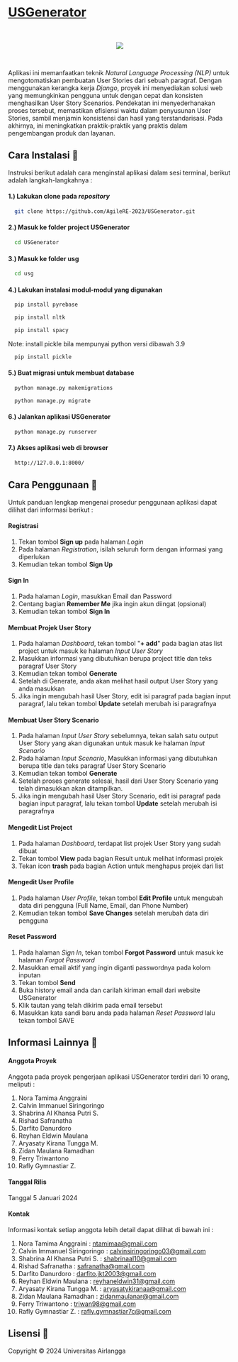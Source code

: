 
# [**USGenerator**](https://github.com/AgileRE-2023/USGenerator/)

<br />
<p align="center">
<img src="https://drive.google.com/uc?id=1WN6fC9X13gEjRKOts5--9lD71xAwtoCi">
</p>
<br />

Aplikasi ini memanfaatkan teknik *Natural Language Processing (NLP)* untuk mengotomatiskan pembuatan User Stories dari sebuah paragraf. Dengan menggunakan kerangka kerja *Django*, proyek ini menyediakan solusi web yang memungkinkan pengguna untuk dengan cepat dan konsisten menghasilkan User Story Scenarios. Pendekatan ini menyederhanakan proses tersebut, memastikan efisiensi waktu dalam penyusunan User Stories, sambil menjamin konsistensi dan hasil yang terstandarisasi. Pada akhirnya, ini meningkatkan praktik-praktik yang praktis dalam pengembangan produk dan layanan.


## Cara Instalasi 🚩

Instruksi berikut adalah cara menginstal aplikasi dalam sesi terminal, berikut adalah langkah-langkahnya :

#### 1.) Lakukan clone pada *repository*

```sh
  git clone https://github.com/AgileRE-2023/USGenerator.git
```

#### 2.) Masuk ke folder project USGenerator

```sh
  cd USGenerator
```

#### 3.) Masuk ke folder usg

```sh
  cd usg
```

#### 4.) Lakukan instalasi modul-modul yang digunakan

```sh
  pip install pyrebase
```
```sh
  pip install nltk
```
```sh
  pip install spacy
```
Note: install pickle bila mempunyai python versi dibawah 3.9
```sh
  pip install pickle
```

#### 5.) Buat migrasi untuk membuat database

```sh
  python manage.py makemigrations
```
```sh
  python manage.py migrate
```

#### 6.) Jalankan aplikasi USGenerator

```sh
  python manage.py runserver
```

#### 7.) Akses aplikasi web di browser

```sh
  http://127.0.0.1:8000/
```


## Cara Penggunaan 📝
Untuk panduan lengkap mengenai prosedur penggunaan aplikasi dapat dilihat dari informasi berikut :

#### Registrasi
1. Tekan tombol **Sign up** pada halaman *Login*
2. Pada halaman *Registration*, isilah seluruh form dengan informasi yang diperlukan
3. Kemudian tekan tombol **Sign Up**

#### Sign In
1. Pada halaman *Login*, masukkan Email dan Password
2. Centang bagian **Remember Me** jika ingin akun diingat (opsional)
3. Kemudian tekan tombol **Sign In**

#### Membuat Projek User Story
1. Pada halaman *Dashboard*, tekan tombol "**+ add**" pada bagian atas list project untuk masuk ke halaman *Input User Story*
2. Masukkan informasi yang dibutuhkan berupa project title dan teks paragraf User Story
3. Kemudian tekan tombol **Generate**
4. Setelah di Generate, anda akan melihat hasil output User Story yang anda masukkan
5. Jika ingin mengubah hasil User Story, edit isi paragraf pada bagian input paragraf, lalu tekan tombol **Update** setelah merubah isi paragrafnya

#### Membuat User Story Scenario
1. Pada halaman *Input User Story* sebelumnya, tekan salah satu output User Story yang akan digunakan untuk masuk ke halaman *Input Scenario*
2. Pada halaman *Input Scenario*, Masukkan informasi yang dibutuhkan berupa title dan teks paragraf User Story Scenario
3. Kemudian tekan tombol **Generate**
4. Setelah proses generate selesai, hasil dari User Story Scenario yang telah dimasukkan akan ditampilkan.
5. Jika ingin mengubah hasil User Story Scenario, edit isi paragraf pada bagian input paragraf, lalu tekan tombol **Update** setelah merubah isi paragrafnya

#### Mengedit List Project
1. Pada halaman *Dashboard*, terdapat list projek User Story yang sudah dibuat
2. Tekan tombol **View** pada bagian Result untuk melihat informasi projek
3. Tekan icon **trash** pada bagian Action untuk menghapus projek dari list

#### Mengedit User Profile
1. Pada halaman *User Profile*, tekan tombol **Edit Profile** untuk mengubah data diri pengguna (Full Name, Email, dan Phone Number)
2. Kemudian tekan tombol **Save Changes** setelah merubah data diri pengguna

#### Reset Password
1. Pada halaman *Sign In*, tekan tombol **Forgot Password** untuk masuk ke halaman *Forgot Password*
2. Masukkan email aktif yang ingin diganti passwordnya pada kolom inputan
3. Tekan tombol **Send**
4. Buka history email anda dan carilah kiriman email dari website USGenerator
5. Klik tautan yang telah dikirim pada email tersebut
6. Masukkan kata sandi baru anda pada halaman *Reset Password* lalu tekan tombol SAVE



## Informasi Lainnya 📍

#### Anggota Proyek
Anggota pada proyek pengerjaan aplikasi USGenerator terdiri dari 10 orang, meliputi :

1. Nora Tamima Anggraini
2. Calvin Immanuel Siringoringo
3. Shabrina Al Khansa Putri S.
4. Rishad Safranatha
5. Darfito Danurdoro
6. Reyhan Eldwin Maulana
7. Aryasaty Kirana Tungga M.
8. Zidan Maulana Ramadhan
9. Ferry Triwantono
10. Rafly Gymnastiar Z.

#### Tanggal Rilis
Tanggal 5 Januari 2024

#### Kontak
Informasi kontak setiap anggota lebih detail dapat dilihat di bawah ini :
1. Nora Tamima Anggraini : ntamimaa@gmail.com
2. Calvin Immanuel Siringoringo : calvinsiringoringo03@gmail.com
3. Shabrina Al Khansa Putri S. : shabrinaal10@gmail.com 
4. Rishad Safranatha : safranatha@gmail.com
5. Darfito Danurdoro :  darfito.jkt2003@gmail.com
6. Reyhan Eldwin Maulana : reyhaneldwin31@gmail.com
7. Aryasaty Kirana Tungga M. : aryasatykiranaa@gmail.com
8. Zidan Maulana Ramadhan : zidanmaulanar@gmail.com
9. Ferry Triwantono : triwan98@gmail.com
10. Rafly Gymnastiar Z. : rafly.gymnastiar7c@gmail.com 

## Lisensi 🧾
Copyright © 2024 Universitas Airlangga

